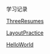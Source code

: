 学习记录

[ThreeResumes](https://xujiazhen.github.io/BDFE/%E9%9B%B6%E5%9F%BA%E7%A1%80%E5%AD%A6%E9%99%A2/ThreeResumes/index.html)

[LayoutPractice](https://xujiazhen.github.io/BDFE/%E9%9B%B6%E5%9F%BA%E7%A1%80%E5%AD%A6%E9%99%A2/LayoutPractice/index.html)

[HelloWorld](https://xujiazhen.github.io/BDFE/%E9%9B%B6%E5%9F%BA%E7%A1%80%E5%AD%A6%E9%99%A2/HelloWorld/index.html)